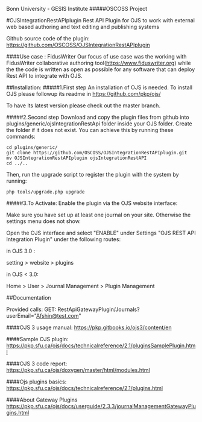 Bonn University - GESIS Institute
#####OSCOSS Project


#OJSIntegrationRestAPIplugin
Rest API Plugin for OJS to work with external web based authoring and text editing and publishing systems


Github source code of the plugin:
https://github.com/OSCOSS/OJSIntegrationRestAPIplugin


####Use case : FidusWriter
Our focus of use case was the working with FidusWriter collaborative authoring tool(https://www.fiduswriter.org) while
the the code is written as open as possible for any software that can deploy Rest API to integrate with OJS.

##Installation:
#####1.First step
An installation of OJS is needed. To install OJS please followup its readme in https://github.com/pkp/ojs/

To have its latest version please check out the master branch.

#####2.Second step
Download and copy the plugin files from github into plugins/generic/ojsIntegrationRestApi folder inside your OJS folder.
Create the folder if it does not exist. You can achieve this by running these commands:

```
cd plugins/generic/
git clone https://github.com/OSCOSS/OJSIntegrationRestAPIplugin.git
mv OJSIntegrationRestAPIplugin ojsIntegrationRestAPI
cd ../..
```

Then, run the upgrade script to register the plugin with the system by running:

```
php tools/upgrade.php upgrade
```

#####3.To Activate:
Enable the plugin via the OJS website interface:

Make sure you have set up at least one journal on your site. Otherwise the settings menu does not show.

Open the OJS interface and select "ENABLE" under Settings "OJS REST API Integration Plugin" under the following routes:

 in OJS 3.0 :
 
 setting > website > plugins

in OJS < 3.0:
 
Home > User > Journal Management > Plugin Management

##Documentation

Provided calls:
GET: RestApiGatewayPlugin/Journals?userEmail="Afshin@test.com"

####OJS 3 usage manual:
https://pkp.gitbooks.io/ojs3/content/en

####Sample OJS plugin:
https://pkp.sfu.ca/ojs/docs/technicalreference/2.1/pluginsSamplePlugin.html

####OJS 3 code report:
https://pkp.sfu.ca/ojs/doxygen/master/html/modules.html

####Ojs plugins basics:
https://pkp.sfu.ca/ojs/docs/technicalreference/2.1/plugins.html

####About Gateway Plugins
https://pkp.sfu.ca/ojs/docs/userguide/2.3.3/journalManagementGatewayPlugins.html
